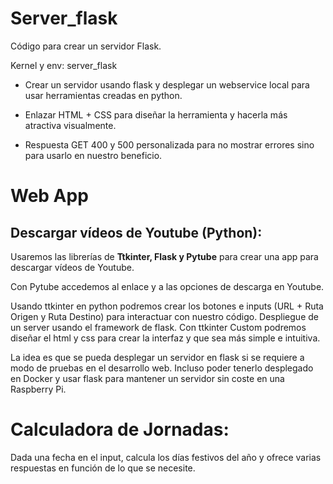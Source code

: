 # Server_flask
Código para crear un servidor Flask.

Kernel y env: server_flask

- Crear un servidor usando flask y desplegar un webservice local para usar herramientas creadas en python.

- Enlazar HTML + CSS para diseñar la herramienta y hacerla más atractiva visualmente.
- Respuesta GET 400 y 500 personalizada para no mostrar errores sino para usarlo en nuestro beneficio.
# Web App
## Descargar vídeos de Youtube (Python):
Usaremos las librerías de **Ttkinter, Flask y Pytube** para crear una app para descargar vídeos de Youtube.

Con Pytube accedemos al enlace y a las opciones de descarga en Youtube.

Usando ttkinter en python podremos crear los botones e inputs (URL + Ruta Origen y Ruta Destino) para interactuar con nuestro código.
Despliegue de un server usando el framework de flask.
Con ttkinter Custom podremos diseñar el html y css para crear la interfaz y que sea más simple e intuitiva.

La idea es que se pueda desplegar un servidor en flask si se requiere a modo de pruebas en el desarrollo web.
Incluso poder tenerlo desplegado en Docker y usar flask para mantener un servidor sin coste en una Raspberry Pi.

# Calculadora de Jornadas:
Dada una fecha en el input, calcula los días festivos del año y ofrece varias respuestas en función de lo que se necesite.
